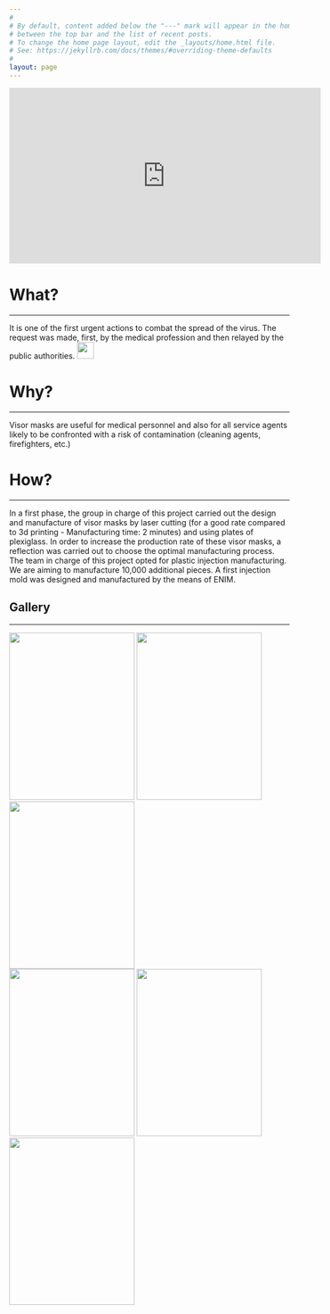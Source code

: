 ```yaml
---
#
# By default, content added below the "---" mark will appear in the home page
# between the top bar and the list of recent posts.
# To change the home page layout, edit the _layouts/home.html file.
# See: https://jekyllrb.com/docs/themes/#overriding-theme-defaults
#
layout: page
---
```

<div class="video">
    <iframe width="560" height="315" src="https://www.youtube.com/embed/ZA-y-18QV-U" frameborder="0" allow="accelerometer; autoplay; encrypted-media; gyroscope; picture-in-picture" allowfullscreen></iframe>
</div>

# What?
<hr />
It is one of the first urgent actions to combat the spread of the virus.
The request was made, first, by the medical profession and then relayed by the public authorities.


<img src="/ENIM_Face_Shield_Injection_Molding/assets/Media/1.jpg" style="width:30px;height:30px;" />



# Why?
<hr />
Visor masks are useful for medical personnel and also for all service agents likely to be confronted with a risk of contamination (cleaning agents, firefighters, etc.)


# How?
<hr />
In a first phase, the group in charge of this project carried out the design and manufacture of visor masks by laser cutting (for a good rate compared to 3d printing - Manufacturing time: 2 minutes) and using plates of plexiglass.
In order to increase the production rate of these visor masks, a reflection was carried out to choose the optimal manufacturing process. The team in charge of this project opted for plastic injection manufacturing. We are aiming to manufacture 10,000 additional pieces. A first injection mold was designed and manufactured by the means of ENIM.


<h2 id="gallery">Gallery</h2>

<hr />
<div class="row">
  <div class="column">
    <img src="/ENIM_Face_Shield_Injection_Molding/assets/Media/1.jpg" style="width:225px;height:300px;" />
    <img src="/ENIM_Face_Shield_Injection_Molding/assets/Media/2.jpg" style="width:225px;height:300px;" />
    <img src="/ENIM_Face_Shield_Injection_Molding/assets/Media/3.jpg" style="width:225px;height:300px;" />
  </div>
  <div class="column">
    <img src="/ENIM_Face_Shield_Injection_Molding/assets/Media/5.jpg" style="width:225px;height:300px;" />
    <img src="/ENIM_Face_Shield_Injection_Molding/assets/Media/4.jpg" style="width:225px;height:300px;" />
    <img src="/ENIM_Face_Shield_Injection_Molding/assets/Media/6.jpg" style="width:225px;height:300px;" />
  </div>
</div>
